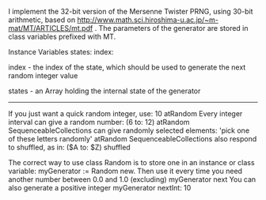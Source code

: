 I implement the 32-bit version of the Mersenne Twister PRNG, using 30-bit arithmetic, based on http://www.math.sci.hiroshima-u.ac.jp/~m-mat/MT/ARTICLES/mt.pdf . The parameters of the generator are stored in class variables prefixed with MT.

Instance Variables
	states:	<Array>
	index: <Integer>

index
	- the index of the state, which should be used to generate the next random integer value

states
	- an Array holding the internal state of the generator

---

If you just want a quick random integer, use:
		10 atRandom
Every integer interval can give a random number:
		(6 to: 12) atRandom
SequenceableCollections can give randomly selected elements:
		'pick one of these letters randomly' atRandom
SequenceableCollections also respond to shuffled, as in:
		($A to: $Z) shuffled

The correct way to use class Random is to store one in an instance or class variable:
		myGenerator := Random new.
Then use it every time you need another number between 0.0 and 1.0 (excluding)
		myGenerator next
You can also generate a positive integer
		myGenerator nextInt: 10